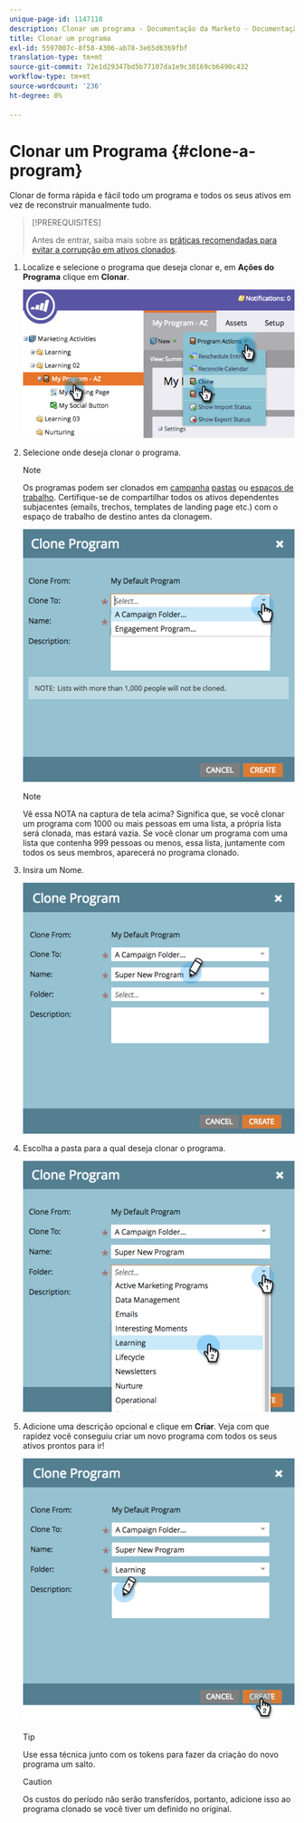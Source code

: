 ```yaml
---
unique-page-id: 1147110
description: Clonar um programa - Documentação da Marketo - Documentação do produto
title: Clonar um programa
exl-id: 5597007c-8f58-4306-ab78-3e65d6369fbf
translation-type: tm+mt
source-git-commit: 72e1d29347bd5b77107da1e9c30169cb6490c432
workflow-type: tm+mt
source-wordcount: '236'
ht-degree: 0%

---
```


# Clonar um Programa {#clone-a-program}

Clonar de forma rápida e fácil todo um programa e todos os seus ativos em vez de reconstruir manualmente tudo.

>[!PREREQUISITES]
>
>Antes de entrar, saiba mais sobre as [práticas recomendadas para evitar a corrupção em ativos clonados](https://nation.marketo.com/t5/Knowledgebase/Avoiding-Corruption-in-Cloned-Assets/ta-p/249729).

1. Localize e selecione o programa que deseja clonar e, em **Ações do Programa** clique em **Clonar**.

   ![](assets/image2014-9-5-14-3a31-3a49.png)

1. Selecione onde deseja clonar o programa.

   >[!NOTE]
   >
   >Os programas podem ser clonados em [campanha](/help/marketo/product-docs/core-marketo-concepts/miscellaneous/create-new-campaign-folder.md) [pastas](/help/marketo/product-docs/core-marketo-concepts/miscellaneous/create-new-campaign-folder.md) ou [espaços de trabalho](/help/marketo/product-docs/administration/workspaces-and-person-partitions/create-a-new-workspace.md). Certifique-se de compartilhar todos os ativos dependentes subjacentes (emails, trechos, templates de landing page etc.) com o espaço de trabalho de destino antes da clonagem.

   ![](assets/cloneto.png)

   >[!NOTE]
   >
   >Vê essa NOTA na captura de tela acima? Significa que, se você clonar um programa com 1000 ou mais pessoas em uma lista, a própria lista será clonada, mas estará vazia. Se você clonar um programa com uma lista que contenha 999 pessoas ou menos, essa lista, juntamente com todos os seus membros, aparecerá no programa clonado.

1. Insira um Nome.

   ![](assets/cloneprogramname.png)

1. Escolha a pasta para a qual deseja clonar o programa.

   ![](assets/choosefolderclone.png)

1. Adicione uma descrição opcional e clique em **Criar**. Veja com que rapidez você conseguiu criar um novo programa com todos os seus ativos prontos para ir!

   ![](assets/createclone.png)

   >[!TIP]
   >
   >Use essa técnica junto com os tokens para fazer da criação do novo programa um salto.

   >[!CAUTION]
   >
   >Os custos do período não serão transferidos, portanto, adicione isso ao programa clonado se você tiver um definido no original.
